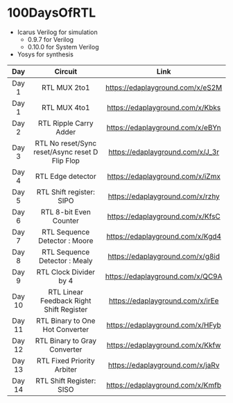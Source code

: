 # 100DaysOfRTL

- Icarus Verilog for simulation
  - 0.9.7 for Verilog
  - 0.10.0 for System Verilog
- Yosys for synthesis

| Day    | Circuit                                                 | Link                             |
|:------:|:-------------------------------------------------------:|:--------------------------------:|
|Day 1   | RTL MUX 2to1                                            |https://edaplayground.com/x/eS2M  |
|Day 1   | RTL MUX 4to1                                            |https://edaplayground.com/x/Kbks  |
|Day 2   | RTL Ripple Carry Adder                                  |https://edaplayground.com/x/eBYn  |
|Day 3   | RTL No reset/Sync reset/Async reset D Flip Flop         |https://edaplayground.com/x/J_3r  |
|Day 4   | RTL Edge detector                                       |https://edaplayground.com/x/iZmx  |
|Day 5   | RTL Shift register: SIPO                                |https://edaplayground.com/x/rzhy  |
|Day 6   | RTL 8-bit Even Counter                                  |https://edaplayground.com/x/KfsC  |
|Day 7   | RTL Sequence Detector : Moore                           |https://edaplayground.com/x/Kgd4  |
|Day 8   | RTL Sequence Detector : Mealy                           |https://edaplayground.com/x/g8id  |
|Day 9   | RTL Clock Divider by 4                                  |https://edaplayground.com/x/QC9A  |
|Day 10   | RTL Linear Feedback Right Shift Register                |https://edaplayground.com/x/irEe  |
|Day 11  | RTL Binary to One Hot Converter                         |https://edaplayground.com/x/HFyb  |
|Day 12  | RTL Binary to Gray Converter                            |https://edaplayground.com/x/Kkfw  |
|Day 13  | RTL Fixed Priority Arbiter                              |https://edaplayground.com/x/jaRv  |
|Day 14  | RTL Shift Register: SISO                                |https://edaplayground.com/x/Kmfb  |
